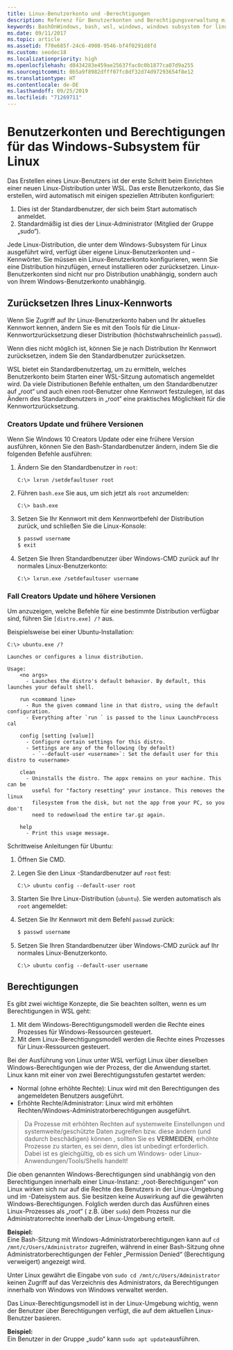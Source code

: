 ```yaml
---
title: Linux-Benutzerkonto und -Berechtigungen
description: Referenz für Benutzerkonten und Berechtigungsverwaltung mit dem Windows-Subsystem für Linux.
keywords: BashOnWindows, bash, wsl, windows, windows subsystem for linux, windowssubsystem, ubuntu, user accounts
ms.date: 09/11/2017
ms.topic: article
ms.assetid: f70e685f-24c6-4908-9546-bf4f0291d8fd
ms.custom: seodec18
ms.localizationpriority: high
ms.openlocfilehash: d8434283e459ae25637fac0c0b1877ca07d9a255
ms.sourcegitcommit: 0b5a9f8982dfff07fc8df32d74d97293654f8e12
ms.translationtype: HT
ms.contentlocale: de-DE
ms.lasthandoff: 09/25/2019
ms.locfileid: "71269711"
---
```

# <a name="user-accounts-and-permissions-for-windows-subsystem-for-linux"></a>Benutzerkonten und Berechtigungen für das Windows-Subsystem für Linux

Das Erstellen eines Linux-Benutzers ist der erste Schritt beim Einrichten einer neuen Linux-Distribution unter WSL.  Das erste Benutzerkonto, das Sie erstellen, wird automatisch mit einigen speziellen Attributen konfiguriert:

1. Dies ist der Standardbenutzer, der sich beim Start automatisch anmeldet.
1. Standardmäßig ist dies der Linux-Administrator (Mitglied der Gruppe „sudo“).

Jede Linux-Distribution, die unter dem Windows-Subsystem für Linux ausgeführt wird, verfügt über eigene Linux-Benutzerkonten und -Kennwörter.  Sie müssen ein Linux-Benutzerkonto konfigurieren, wenn Sie eine Distribution hinzufügen, erneut installieren oder zurücksetzen.  Linux-Benutzerkonten sind nicht nur pro Distribution unabhängig, sondern auch von Ihrem Windows-Benutzerkonto unabhängig.

## <a name="resetting-your-linux-password"></a>Zurücksetzen Ihres Linux-Kennworts

Wenn Sie Zugriff auf Ihr Linux-Benutzerkonto haben und Ihr aktuelles Kennwort kennen, ändern Sie es mit den Tools für die Linux-Kennwortzurücksetzung dieser Distribution (höchstwahrscheinlich `passwd`).

Wenn dies nicht möglich ist, können Sie je nach Distribution Ihr Kennwort zurücksetzen, indem Sie den Standardbenutzer zurücksetzen.

WSL bietet ein Standardbenutzertag, um zu ermitteln, welches Benutzerkonto beim Starten einer WSL-Sitzung automatisch angemeldet wird.  Da viele Distributionen Befehle enthalten, um den Standardbenutzer auf „root“ und auch einen root-Benutzer ohne Kennwort festzulegen, ist das Ändern des Standardbenutzers in „root“ eine praktisches Möglichkeit für die Kennwortzurücksetzung.

### <a name="for-creators-update-and-earlier"></a>Creators Update und frühere Versionen
Wenn Sie Windows 10 Creators Update oder eine frühere Version ausführen, können Sie den Bash-Standardbenutzer ändern, indem Sie die folgenden Befehle ausführen:

1. Ändern Sie den Standardbenutzer in `root`:

    ```console
    C:\> lxrun /setdefaultuser root
    ```

1. Führen `bash.exe` Sie aus, um sich jetzt als `root` anzumelden:

    ```console
    C:\> bash.exe
    ```

1. Setzen Sie Ihr Kennwort mit dem Kennwortbefehl der Distribution zurück, und schließen Sie die Linux-Konsole:

    ```BASH
    $ passwd username
    $ exit
    ```

1. Setzen Sie Ihren Standardbenutzer über Windows-CMD zurück auf Ihr normales Linux-Benutzerkonto:

    ```console
    C:\> lxrun.exe /setdefaultuser username
    ```

### <a name="for-fall-creators-update-and-later"></a>Fall Creators Update und höhere Versionen
Um anzuzeigen, welche Befehle für eine bestimmte Distribution verfügbar sind, führen Sie `[distro.exe] /?` aus.
    
Beispielsweise bei einer Ubuntu-Installation:

```console
C:\> ubuntu.exe /?

Launches or configures a linux distribution.

Usage:
    <no args>
      - Launches the distro's default behavior. By default, this launches your default shell.

    run <command line>
      - Run the given command line in that distro, using the default configuration.
      - Everything after `run ` is passed to the linux LaunchProcess cal

    config [setting [value]]
      - Configure certain settings for this distro.
      - Settings are any of the following (by default)
        - `--default-user <username>`: Set the default user for this distro to <username>

    clean
      - Uninstalls the distro. The appx remains on your machine. This can be
        useful for "factory resetting" your instance. This removes the linux
        filesystem from the disk, but not the app from your PC, so you don't
        need to redownload the entire tar.gz again.

    help
      - Print this usage message.
```

Schrittweise Anleitungen für Ubuntu:

1. Öffnen Sie CMD.
1. Legen Sie den Linux -Standardbenutzer auf `root` fest:

    ```console
    C:\> ubuntu config --default-user root
    ```    

1. Starten Sie Ihre Linux-Distribution (`ubuntu`).  Sie werden automatisch als `root` angemeldet:

1. Setzen Sie Ihr Kennwort mit dem Befehl `passwd` zurück:

    ```BASH
    $ passwd username
    ```

1. Setzen Sie Ihren Standardbenutzer über Windows-CMD zurück auf Ihr normales Linux-Benutzerkonto.

    ```console
    C:\> ubuntu config --default-user username
    ```

## <a name="permissions"></a>Berechtigungen

Es gibt zwei wichtige Konzepte, die Sie beachten sollten, wenn es um Berechtigungen in WSL geht:

1. Mit dem Windows-Berechtigungsmodell werden die Rechte eines Prozesses für Windows-Ressourcen gesteuert.
2. Mit dem Linux-Berechtigungsmodell werden die Rechte eines Prozesses für Linux-Ressourcen gesteuert.

Bei der Ausführung von Linux unter WSL verfügt Linux über dieselben Windows-Berechtigungen wie der Prozess, der die Anwendung startet. Linux kann mit einer von zwei Berechtigungsstufen gestartet werden:

* Normal (ohne erhöhte Rechte): Linux wird mit den Berechtigungen des angemeldeten Benutzers ausgeführt.
* Erhöhte Rechte/Administrator: Linux wird mit erhöhten Rechten/Windows-Administratorberechtigungen ausgeführt.

> Da Prozesse mit erhöhten Rechten auf systemweite Einstellungen und systemweite/geschützte Daten zugreifen bzw. diese ändern (und dadurch beschädigen) können , sollten Sie es **VERMEIDEN**, erhöhte Prozesse zu starten, es sei denn, dies ist unbedingt erforderlich. Dabei ist es gleichgültig, ob es sich um Windows- oder Linux- Anwendungen/Tools/Shells handelt!

Die oben genannten Windows-Berechtigungen sind unabhängig von den Berechtigungen innerhalb einer Linux-Instanz: „root-Berechtigungen“ von Linux wirken sich nur auf die Rechte des Benutzers in der Linux-Umgebung und im -Dateisystem aus. Sie besitzen keine Auswirkung auf die gewährten Windows-Berechtigungen. Folglich werden durch das Ausführen eines Linux-Prozesses als „root“ ( z.B. über `sudo`) dem Prozess nur die Administratorrechte innerhalb der Linux-Umgebung erteilt.

**Beispiel:**     
Eine Bash-Sitzung mit Windows-Administratorberechtigungen kann auf `cd /mnt/c/Users/Administrator` zugreifen, während in einer Bash-Sitzung ohne Administratorberechtigungen der Fehler „Permission Denied“ (Berechtigung verweigert) angezeigt wird.

Unter Linux gewährt die Eingabe von `sudo cd /mnt/c/Users/Administrator` keinen Zugriff auf das Verzeichnis des Administrators, da Berechtigungen innerhalb von Windows von Windows verwaltet werden.

Das Linux-Berechtigungsmodell ist in der Linux-Umgebung wichtig, wenn der Benutzer über Berechtigungen verfügt, die auf dem aktuellen Linux-Benutzer basieren.

**Beispiel:**  
Ein Benutzer in der Gruppe „sudo“ kann `sudo apt update`ausführen.
